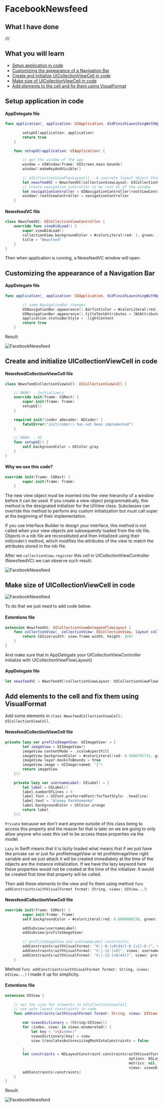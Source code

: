 # FacebookNewsfeed


## What I have done
/// 

## What you will learn

- [Setup application in code](#Setup-application-in-code)
- [Customizing the appearance of a Navigation Bar](#Customizing-the-appearance-of-a-Navigation-Bar)
- [Create and initialize UICollectionViewCell in code](#Create-and-initialize-UICollectionViewCell-in-code)
- [Make size of UICollectionViewCell in code](#Make-size-of-UICollectionViewCell-in-code)
- [Add elements to the cell and fix them using VisualFormat](#Add-elements-to-the-cell-and-fix-them-using-VisualFormat)

## Setup application in code

#### AppDelegate file

```swift
func application(_ application: UIApplication, didFinishLaunchingWithOptions launchOptions: [UIApplication.LaunchOptionsKey: Any]?) -> Bool {
        
        setupUI(application: application)
        return true
    }
    
    func setupUI(application: UIApplication) {
        
        // get the window of the app
        window = UIWindow(frame: UIScreen.main.bounds)
        window?.makeKeyAndVisible()
        
        // UICollectionViewFlowLayout() - A concrete layout object that organizes items into a grid with optional header and footer views for each section.
        let newsfeedVC = NewsfeedVC(collectionViewLayout: UICollectionViewFlowLayout())
        // create navigation controller to be root VC of the window
        let navigationController = UINavigationController(rootViewController: newsfeedVC)
        window?.rootViewController = navigationController
    }
```
#### NewsfeedVC file
```swift
class NewsfeedVC: UICollectionViewController {
    override func viewDidLoad() {
        super.viewDidLoad()
        collectionView.backgroundColor = #colorLiteral(red: 1, green: 1, blue: 1, alpha: 1)
        title = "Newsfeed"
    }
}
```

Then when application is running, a NewsfeedVC window will open.

## Customizing the appearance of a Navigation Bar

#### AppDelegate file
```swift
func application(_ application: UIApplication, didFinishLaunchingWithOptions launchOptions: [UIApplication.LaunchOptionsKey: Any]?) -> Bool {
        
        // some NavigationBar changes
        UINavigationBar.appearance().barTintColor = #colorLiteral(red: 0.3130478561, green: 0.4422736466, blue: 0.6388198137, alpha: 1)
        UINavigationBar.appearance().titleTextAttributes = [NSAttributedString.Key.foregroundColor : #colorLiteral(red: 1, green: 1, blue: 1, alpha: 1)]
        application.statusBarStyle = .lightContent
        return true
    }
```

Result:

![FacebookNewsfeed](https://github.com/ParkhomenkoAlexey/Images/blob/master/FacebookNewsfeed.png)

## Create and initialize UICollectionViewCell in code

#### NewsfeedCollectionViewCell file
```swift
class NewsfeedCollectionViewCell: UICollectionViewCell {

    // MARK: - Initializers
    override init(frame: CGRect) {
        super.init(frame: frame)
        setupUI()
    }
    
    required init?(coder aDecoder: NSCoder) {
        fatalError("init(coder:) has not been implemented")
    }
    
    // MARK: - UI
    func setupUI() {
        self.backgroundColor = UIColor.gray
    }
}
```

#### Why we use this code?
```swift
override init(frame: CGRect) {
        super.init(frame: frame)
    }
```
  The new view object must be inserted into the view hierarchy of a window before it can be used. If you create a view object programmatically, this method is the designated initializer for the UIView class. Subclasses can override this method to perform any custom initialization but must call super at the beginning of their implementation.
  
  If you use Interface Builder to design your interface, this method is not called when your view objects are subsequently loaded from the nib file. Objects in a nib file are reconstituted and then initialized using their init(coder:) method, which modifies the attributes of the view to match the attributes stored in the nib file.
  
  After we `collectionView.register` this cell in UICollectionViewController (NewsfeedVC) we can observe such result:
  
  ![FacebookNewsfeed](https://github.com/ParkhomenkoAlexey/Images/blob/master/FacebookNewsfeed2.png)
  
## Make size of UICollectionViewCell in code

![FacebookNewsfeed](https://github.com/ParkhomenkoAlexey/Images/blob/master/FacebookNewsfeed3.png)

To do that we just need to add code below.
#### Extentions file

```swift
extension NewsfeedVC: UICollectionViewDelegateFlowLayout {
    func collectionView(_ collectionView: UICollectionView, layout collectionViewLayout: UICollectionViewLayout, sizeForItemAt indexPath: IndexPath) -> CGSize {
        return CGSize(width: view.frame.width, height: 200)
    }
}
```

And make sure that in AppDelegate your UICollectionViewController initialize with UICollectionViewFlowLayout()

#### AppDelegate file
```swift
let newsfeedVC = NewsfeedVC(collectionViewLayout: UICollectionViewFlowLayout())
```
## Add elements to the cell and fix them using VisualFormat

Add some elements in `class NewsfeedCollectionViewCell: UICollectionViewCell`.

#### NewsfeedCollectionViewCell file
```swift
private lazy var profileImageView: UIImageView! = {
        let imageView = UIImageView()
        imageView.contentMode = .scaleAspectFill
        imageView.backgroundColor = #colorLiteral(red: 0.5686792731, green: 0.7940976024, blue: 0.9984217286, alpha: 1)
        imageView.layer.masksToBounds = true
        imageView.image = UIImage(named: "1")
        return imageView
    }()
    
    private lazy var usernameLabel: UILabel! = {
        let label = UILabel()
        label.numberOfLines = 3
        label.font = UIFont.preferredFont(forTextStyle: .headline)
        label.text = "Alexey Parkhomenko"
        label.backgroundColor = UIColor.orange
        return label
    }()
```
`Private` because we don't want anyone outside of this class being to access this property
     and the reason for that is later on we are going to only allow anyone who uses this cell to be access
     these properties via the model.
     
`Lazy` in Swift means that it is lazily loaded what means that if we just have like private var or just for profileImageView
     or let profileImageView right variable and we just attack it will be created immediately at the time of the objects
     are the instance initialization. If we have the lazy keyword here these properties would not be created at the time of the initializer. It would be created  first time that property will be called.
     
Then add these elements to the view and fix them using method `func addConstraints(withVisualFormat format: String, views: UIView...)`:

#### NewsfeedCollectionViewCell file
```swift
override init(frame: CGRect) {
        super.init(frame: frame)
        self.backgroundColor = #colorLiteral(red: 0.6000000238, green: 0.6000000238, blue: 0.6000000238, alpha: 1)
        
        addSubview(usernameLabel)
        addSubview(profileImageView)
        
        // profileImageView and usernameLabel constraints
        addConstraints(withVisualFormat: "H:|-8-[v0(44)]-8-[v1]-8-|", views: profileImageView, usernameLabel)
        addConstraints(withVisualFormat: "V:|-12-[v0]", views: usernameLabel)
        addConstraints(withVisualFormat: "V:|-12-[v0(44)]", views: profileImageView)
    }
```

Method `func addConstraints(withVisualFormat format: String, views: UIView...)` I made it up for simplicity.

#### Extentions file
```swift
extension UIView {
    
    // set the size for elements in UICollectionViewCell
    // use auto layout constraints in code
    func addConstraints(withVisualFormat format: String, views: UIView...) {
        
        var viewsDictionary = [String:UIView]()
        for (index, view) in views.enumerated() {
            let key = "v\(index)"
            viewsDictionary[key] = view
            view.translatesAutoresizingMaskIntoConstraints = false
            
        }
        let constraints = NSLayoutConstraint.constraints(withVisualFormat: format,
                                                         options: NSLayoutConstraint.FormatOptions(),
                                                         metrics: nil,
                                                         views: viewsDictionary)
        addConstraints(constraints)
    }
}
```

Result:

![FacebookNewsfeed](https://github.com/ParkhomenkoAlexey/Images/blob/master/FacebookNewsfeed4.png)
